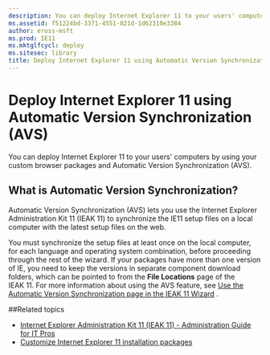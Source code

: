```yaml
---
description: You can deploy Internet Explorer 11 to your users' computers by using your custom browser packages and Automatic Version Synchronization (AVS).
ms.assetid: f51224bd-3371-4551-821d-1d62310e3384
author: eross-msft
ms.prod: IE11
ms.mktglfcycl: deploy
ms.sitesec: library
title: Deploy Internet Explorer 11 using Automatic Version Synchronization (AVS) (Internet Explorer 11 for IT Pros)
---
```

# Deploy Internet Explorer 11 using Automatic Version Synchronization (AVS)
You can deploy Internet Explorer 11 to your users' computers by using your custom browser packages and Automatic Version Synchronization (AVS).

## What is Automatic Version Synchronization?
Automatic Version Synchronization (AVS) lets you use the Internet Explorer Administration Kit 11 (IEAK 11) to synchronize the IE11 setup files on a local computer with the latest setup files on the web.

You must synchronize the setup files at least once on the local computer, for each language and operating system combination, before proceeding through the rest of the wizard. If your packages have more than one version of IE, you need to keep the versions in separate component download folders, which can be pointed to from the **File Locations** page of the IEAK 11. For more information about using the AVS feature, see [Use the Automatic Version Synchronization page in the IEAK 11 Wizard](../ie11-ieak/auto-version-sync-ieak11-wizard.md)
.

##Related topics
- [Internet Explorer Administration Kit 11 (IEAK 11) - Administration Guide for IT Pros](../ie11-ieak/index.md)
- [Customize Internet Explorer 11 installation packages](customize-ie11-install-packages.md)


 

 



